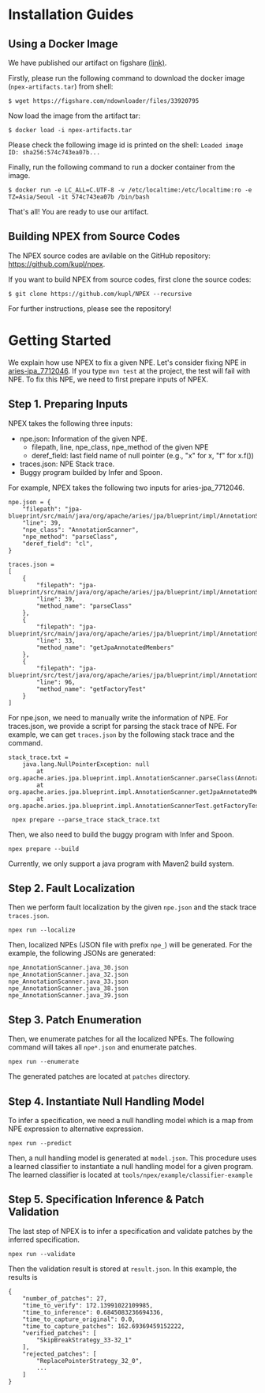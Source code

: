 # Installation Guides
## Using a Docker Image
We have published our artifact on figshare [(link)](https://doi.org/10.6084/m9.figshare.19087652.v1).

Firstly, please run the following command to download the docker image (`npex-artifacts.tar`) from shell:
```
$ wget https://figshare.com/ndownloader/files/33920795
```
Now load the image from the artifact tar:
```
$ docker load -i npex-artifacts.tar
```
Please check the following image id is printed on the shell: `Loaded image ID: sha256:574c743ea07b...`

Finally, run the following command to run a docker container from the image.
```
$ docker run -e LC_ALL=C.UTF-8 -v /etc/localtime:/etc/localtime:ro -e TZ=Asia/Seoul -it 574c743ea07b /bin/bash
```
That's all! You are ready to use our artifact.

## 

## Building NPEX from Source Codes
The NPEX source codes are avilable on the GitHub repository: https://github.com/kupl/npex.

If you want to build NPEX from source codes, first clone the source codes:
```
$ git clone https://github.com/kupl/NPEX --recursive
```
For further instructions, please see the repository!

# Getting Started
We explain how use NPEX to fix a given NPE.
Let's consider fixing NPE in [aries-jpa_7712046](benchmarks/Ours/aries-jpa_7712046).
If you type ```mvn test``` at the project, the test will fail with NPE.
To fix this NPE, we need to first prepare inputs of NPEX.

## Step 1. Preparing Inputs
NPEX takes the following three inputs:
* npe.json: Information of the given NPE.
  * filepath, line, npe_class, npe_method of the given NPE
  * deref_field: last field name of null pointer (e.g., "x" for x, "f" for x.f())
* traces.json: NPE Stack trace.
* Buggy program builded by Infer and Spoon.

For example, NPEX takes the following two inputs for aries-jpa_7712046.
```
npe.json = {
    "filepath": "jpa-blueprint/src/main/java/org/apache/aries/jpa/blueprint/impl/AnnotationScanner.java",
    "line": 39,
    "npe_class": "AnnotationScanner",
    "npe_method": "parseClass",
    "deref_field": "cl",
}
```
```
traces.json =
[
    {
        "filepath": "jpa-blueprint/src/main/java/org/apache/aries/jpa/blueprint/impl/AnnotationScanner.java",
        "line": 39,
        "method_name": "parseClass"
    },
    {
        "filepath": "jpa-blueprint/src/main/java/org/apache/aries/jpa/blueprint/impl/AnnotationScanner.java",
        "line": 33,
        "method_name": "getJpaAnnotatedMembers"
    },
    {
        "filepath": "jpa-blueprint/src/test/java/org/apache/aries/jpa/blueprint/impl/AnnotationScannerTest.java",
        "line": 96,
        "method_name": "getFactoryTest"
    }
]
```
For npe.json, we need to manually write the information of NPE. For traces.json, we provide a script for parsing the 
stack trace of NPE. For example, we can get ```traces.json``` by the following stack trace and the command.
```
stack_trace.txt = 
	java.lang.NullPointerException: null
        at org.apache.aries.jpa.blueprint.impl.AnnotationScanner.parseClass(AnnotationScanner.java:39)
        at org.apache.aries.jpa.blueprint.impl.AnnotationScanner.getJpaAnnotatedMembers(AnnotationScanner.java:33)
        at org.apache.aries.jpa.blueprint.impl.AnnotationScannerTest.getFactoryTest(AnnotationScannerTest.java:96)
```
``` npex prepare --parse_trace stack_trace.txt```

Then, we also need to build the buggy program with Infer and Spoon.
```
npex prepare --build
```
Currently, we only support a java program with Maven2 build system.

## Step 2. Fault Localization
Then we perform fault localization by the given ```npe.json``` and the stack trace ```traces.json```.
```
npex run --localize
```
Then, localized NPEs (JSON file with prefix `npe_`) will be generated. 
For the example, the following JSONs are generated:
```
npe_AnnotationScanner.java_30.json
npe_AnnotationScanner.java_32.json 
npe_AnnotationScanner.java_33.json 
npe_AnnotationScanner.java_38.json 
npe_AnnotationScanner.java_39.json
```

## Step 3. Patch Enumeration
Then, we enumerate patches for all the localized NPEs. The following command will takes all `npe*.json` and enumerate patches.
```
npex run --enumerate
```
The generated patches are located at ```patches``` directory.


## Step 4. Instantiate Null Handling Model
To infer a specification, we need a null handling model which is a map from NPE expression to alternative expression. 
```
npex run --predict
```
Then, a null handling model is generated at ```model.json```.
This procedure uses a learned classifier to instantiate a null handling model for a given program.
The learned classifier is located at ```tools/npex/example/classifier-example```

## Step 5. Specification Inference & Patch Validation
The last step of NPEX is to infer a specification and validate patches by the inferred specification.
```
npex run --validate
```
Then the validation result is stored at ```result.json```.
In this example, the results is
```
{
    "number_of_patches": 27,
    "time_to_verify": 172.13991022109985,
    "time_to_inference": 0.6845083236694336,
    "time_to_capture_original": 0.0,
    "time_to_capture_patches": 162.69369459152222,
    "verified_patches": [
        "SkipBreakStrategy_33-32_1"
    ],
    "rejected_patches": [
        "ReplacePointerStrategy_32_0",
        ...
    ]
}
```
